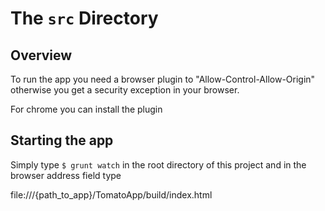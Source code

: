 # The `src` Directory

## Overview

To run the app you need a browser plugin to "Allow-Control-Allow-Origin" otherwise you get a security exception in your browser.

For chrome you can install the plugin

## Starting the app

Simply type ```$ grunt watch``` in the root directory of this project and in the browser address field type

file:///{path_to_app}/TomatoApp/build/index.html